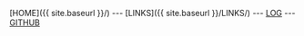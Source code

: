 ---
---
[HOME]({{ site.baseurl }}/) --- [LINKS]({{ site.baseurl }}/LINKS/) --- [LOG](https://github.com/kkoep/os222/blob/master/TXT/mylog.txt) --- [GITHUB](https://github.com/kkoep/os222)
